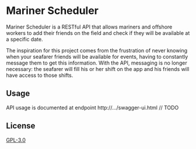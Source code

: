 # Mariner Scheduler
Mariner Scheduler is a RESTful API that allows mariners and offshore workers to add their friends on the field and check if they will be available at a specific date.

The inspiration for this project comes from the frustration of never knowing when your seafarer friends will be available for events, having to constantly message them to get this information. With the API, messaging is no longer necessary: the seafarer will fill his or her shift on the app and his friends will have access to those shifts.

## Usage
API usage is documented at endpoint http://.../swagger-ui.html
// TODO

## License
[GPL-3.0](https://choosealicense.com/licenses/gpl-3.0)
